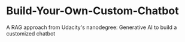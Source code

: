 # Build-Your-Own-Custom-Chatbot
A RAG approach from Udacity's nanodegree: Generative AI to build a customized chatbot
